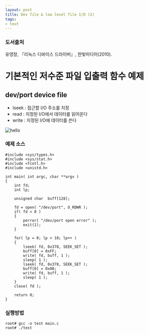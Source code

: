 ```yaml
---
layout: post
title: Dev file & low level file I/O (2)
tags: 
- text
---
```



### 도서출처
유영창, 『리눅스 디바이스 드라이버』, 한빛미디어(2010).

# 기본적인 저수준 파일 입출력 함수 예제


## dev/port device file

 - Iseek : 접근할 I/O 주소를 지정
 - read : 지정된 I/O에서 데이터를 읽어온다
 - write : 지정된 I/O에 데이터를 쓴다



![hello](https://user-images.githubusercontent.com/88933098/147305837-de773e89-2d19-4a74-aa69-eb4c41e97fc4.png)


### 예제 소스
~~~
#include <sys/types.h>
#include <sys/stat.h>
#include <fcntl.h>
#include <unistd.h>

int main( int argc, char **argv )
{
    int fd;
    int lp;
    
    unsigned char  buff[128];
    
    fd = open( "/dev/port", O_RDWR );   
    if( fd < 0 ) 
    {
        perror( "/dev/port open error" );
        exit(1);
    }    
    
    for( lp = 0; lp < 10; lp++ )
    {
        lseek( fd, 0x378, SEEK_SET );
        buff[0] = 0xFF;
        write( fd, buff, 1 );
        sleep( 1 );
        lseek( fd, 0x378, SEEK_SET );
        buff[0] = 0x00;
        write( fd, buff, 1 );
        sleep( 1 );
    }
    close( fd );
    
    return 0;
}

~~~

### 실행방법
~~~ 
root# gcc -o test main.c
root# ./test
~~~